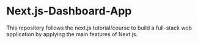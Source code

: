 # Next.js-Dashboard-App
This repository follows the next.js tutorial/course to build a full-stack web application by applying the main features of Next.js.
